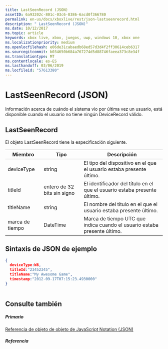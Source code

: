 ```yaml
---
title: LastSeenRecord (JSON)
assetID: 6a93202c-801c-03c6-8386-6acd0f366780
permalink: en-us/docs/xboxlive/rest/json-lastseenrecord.html
description: " LastSeenRecord (JSON)"
ms.date: 10/12/2017
ms.topic: article
keywords: xbox live, xbox, juegos, uwp, windows 10, xbox one
ms.localizationpriority: medium
ms.openlocfilehash: e06de31cabaedb68ed57d3d4f2ff30614ceb6317
ms.sourcegitcommit: b034650b684a767274d5d88746faeea373c8e34f
ms.translationtype: MT
ms.contentlocale: es-ES
ms.lasthandoff: 03/06/2019
ms.locfileid: "57613380"
---
```

# <a name="lastseenrecord-json"></a>LastSeenRecord (JSON)
Información acerca de cuándo el sistema vio por última vez un usuario, está disponible cuando el usuario no tiene ningún DeviceRecord válido. 
<a id="ID4EN"></a>

 
## <a name="lastseenrecord"></a>LastSeenRecord
 
El objeto LastSeenRecord tiene la especificación siguiente.
 
| Miembro| Tipo| Descripción| 
| --- | --- | --- | 
| deviceType| string| El tipo del dispositivo en el que el usuario estaba presente último.| 
| titleId| entero de 32 bits sin signo| El identificador del título en el que el usuario estaba presente último.| 
| titleName| string| El nombre del título en el que el usuario estaba presente último.| 
| marca de tiempo| DateTime| Marca de tiempo UTC que indica cuando el usuario estaba presente último.| 
  
<a id="ID4EHC"></a>

 
## <a name="sample-json-syntax"></a>Sintaxis de JSON de ejemplo
 

```json
{
  deviceType:W8,    
  titleId:"23452345",
  titleName:"My Awesome Game",
  timestamp:"2012-09-17T07:15:23.4930000"
}
    
```

  
<a id="ID4EQC"></a>

 
## <a name="see-also"></a>Consulte también
 
<a id="ID4ESC"></a>

 
##### <a name="parent"></a>Primario 

[Referencia de objeto de objeto de JavaScript Notation (JSON)](atoc-xboxlivews-reference-json.md)

  
<a id="ID4E5C"></a>

 
##### <a name="reference"></a>Referencia   